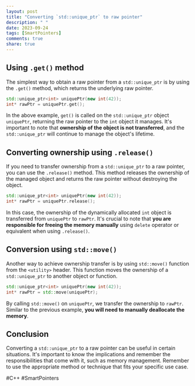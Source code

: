 ```yaml
---
layout: post
title: "Converting `std::unique_ptr` to raw pointer"
description: " "
date: 2023-09-24
tags: [SmartPointers]
comments: true
share: true
---
```


## Using `.get()` method

The simplest way to obtain a raw pointer from a `std::unique_ptr` is by using the `.get()` method, which returns the underlying raw pointer.

```cpp
std::unique_ptr<int> uniquePtr(new int(42));
int* rawPtr = uniquePtr.get();
```

In the above example, `get()` is called on the `std::unique_ptr` object `uniquePtr`, returning the raw pointer to the `int` object it manages. It's important to note that **ownership of the object is not transferred**, and the `std::unique_ptr` will continue to manage the object's lifetime.

## Converting ownership using `.release()`

If you need to transfer ownership from a `std::unique_ptr` to a raw pointer, you can use the `.release()` method. This method releases the ownership of the managed object and returns the raw pointer without destroying the object.

```cpp
std::unique_ptr<int> uniquePtr(new int(42));
int* rawPtr = uniquePtr.release();
```

In this case, the ownership of the dynamically allocated `int` object is transferred from `uniquePtr` to `rawPtr`. It's crucial to note that **you are responsible for freeing the memory manually** using `delete` operator or equivalent when using `.release()`.

## Conversion using `std::move()`

Another way to achieve ownership transfer is by using `std::move()` function from the `<utility>` header. This function moves the ownership of a `std::unique_ptr` to another object or function.

```cpp
std::unique_ptr<int> uniquePtr(new int(42));
int* rawPtr = std::move(uniquePtr);
```

By calling `std::move()` on `uniquePtr`, we transfer the ownership to `rawPtr`. Similar to the previous example, **you will need to manually deallocate the memory**.

## Conclusion

Converting a `std::unique_ptr` to a raw pointer can be useful in certain situations. It's important to know the implications and remember the responsibilities that come with it, such as memory management. Remember to use the appropriate method or technique that fits your specific use case.

#C++ #SmartPointers
